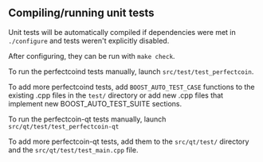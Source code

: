 Compiling/running unit tests
------------------------------------

Unit tests will be automatically compiled if dependencies were met in `./configure`
and tests weren't explicitly disabled.

After configuring, they can be run with `make check`.

To run the perfectcoind tests manually, launch `src/test/test_perfectcoin`.

To add more perfectcoind tests, add `BOOST_AUTO_TEST_CASE` functions to the existing
.cpp files in the `test/` directory or add new .cpp files that
implement new BOOST_AUTO_TEST_SUITE sections.

To run the perfectcoin-qt tests manually, launch `src/qt/test/test_perfectcoin-qt`

To add more perfectcoin-qt tests, add them to the `src/qt/test/` directory and
the `src/qt/test/test_main.cpp` file.
